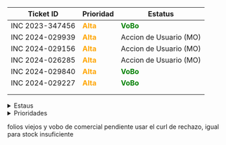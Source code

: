 | Ticket ID | Prioridad | Estatus     |
|-----------|------------------|------------|
| INC 2023-347456 | <span style="color:orange">**Alta**</span> | <span style="color:green">**VoBo**</span> |
| INC 2024-029939 | <span style="color:orange">**Alta**</span> | Accion de Usuario (MO) |
| INC 2024-029156 | <span style="color:orange">**Alta**</span> | Accion de Usuario (MO) |
| INC 2024-026285 | <span style="color:orange">**Alta**</span> | Accion de Usuario (MO) |
| INC 2024-029840 | <span style="color:orange">**Alta**</span> | <span style="color:green">**VoBo**</span> |
| INC 2024-029227 | <span style="color:orange">**Alta**</span> | <span style="color:green">**VoBo**</span> |
|  |  |  |
|  |  |  |


<details>
  <summary>Estaus</summary>
  
  | Ticket ID | Descripción del Problema                                       |
  |-----------|-----------------------------------------------------------------|
  | <span style="color:red">**Cerrada**</span> | Se finalizo el ticket  |
  | <span style="color:green">**VoBo**</span> | Esperando el visto bueno del usuario  |
  | En proceso       | Error al procesar pago de factura |
  | Accion de Usuario | Esperando mas informacion por parte del usuario ya sea datos o anexar imagenes o pdf|
  | Pregunta a Valeria | Duda que me hace falta comprender del todo sobre el caso |
  | Pregunta a Daniel | Dudas que le mando a Daniel por correo |
  | Enviado a Claudia | Casos que se le envian a Claudia para su atencion |
  | Enviado a Daniel | Casos que se le envian a Daniel para su atencion  |
  | Junta de las 3 | Dudas que se preguntan a Daniel en la junta |
  | Anexar VoBo | Falta que el usuario anexe el visto bueno |
  | No he resuelto de este tipo | Hace fala explicacion de casos que no he atendido |
  | Falta documentacion | Casos de los cuales no se ha generado o la documentacion no esta explicada del todo bien |
  | Reasignado |  |

</details>

<details>
  <summary>Prioridades</summary>
  
  | Prioridad | Descripción                                   |
  |-----------|-----------------------------------------------------------------|
  | <span style="color:red">**Critica**</span>       | Tickets de mayo importancia y con los cuales contamos con poco tiempo para atender|
  | <span style="color:orange">**Alta**</span>       | Tickets que son importantes pero pueden esperar si hay demaciados Criticos |
  | <span style="color:yellow">**Media**</span>       | Tickets con importancia pero suelen poder esperar dias |
  | <span style="color:blue">**Baja**</span>       | Tikects de menor importancia y que por lo regular se antienden al final |
</details>



folios viejos y vobo de comercial pendiente usar el curl de rechazo, igual para stock insuficiente